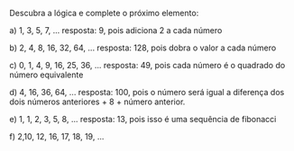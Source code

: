Descubra a lógica e complete o próximo elemento:

a) 1, 3, 5, 7, ...
resposta: 9, pois adiciona 2 a cada número

b) 2, 4, 8, 16, 32, 64, ...
resposta: 128, pois dobra o valor a cada número

c) 0, 1, 4, 9, 16, 25, 36, ...
resposta: 49, pois cada número é o quadrado do número equivalente

d) 4, 16, 36, 64, ...
resposta: 100, pois o número será igual a diferença dos dois números anteriores + 8 + número anterior.

e) 1, 1, 2, 3, 5, 8, ...
resposta: 13, pois isso é uma sequência de fibonacci

f) 2,10, 12, 16, 17, 18, 19, ...
